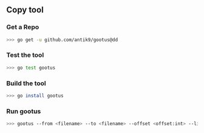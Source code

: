 ## Copy tool

### Get a Repo
```bash
>>> go get -u github.com/antik9/gootus@dd
```

### Test the tool
```bash
>>> go test gootus
```

### Build the tool
```bash
>>> go install gootus
```

### Run gootus

```bash
>>> gootus --from <filename> --to <filename> --offset <offset:int> --limit <limit:int>
```
